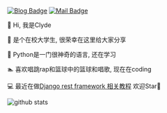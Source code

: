 [![Blog Badge](https://img.shields.io/badge/blog-150k%20pageview-brightgreen)](https://blog.csdn.net/weixin_51098806) 
[![Mail Badge](https://img.shields.io/badge/-tengxu.owen@gmail.com-c14438?style=flat-square&logo=Gmail&logoColor=white&link=mailto:tengxu.owen@gmail.com)](mailto:tengxu.owen@gmail.com)

👋 Hi, 我是Clyde

🔫 是个在校大学生, 很荣幸在这里给大家分享

🎉 Python是一门很神奇的语言, 还在学习

🏊 喜欢唱跳rap和篮球中的篮球和唱歌, 现在在coding

💻 最近在做[Django rest framework 相关教程](https://github.com/Tengxu666/drf_pro) 欢迎Star🌟 

![github stats](https://github-readme-stats.vercel.app/api?username=Tengxu666&show_icons=true)
